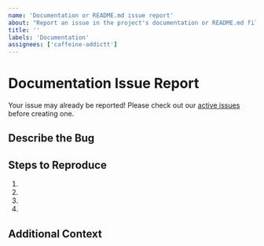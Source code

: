 ```yaml
---
name: 'Documentation or README.md issue report'
about: "Report an issue in the project's documentation or README.md file."
title: ''
labels: 'Documentation'
assignees: ['caffeine-addictt']
---
```


# Documentation Issue Report

Your issue may already be reported!
Please check out our [active issues](https://github.com/caffeine-addictt/sharkalyze/issues) before creating one.

## Describe the Bug

<!--
A clear and concise description of the bug
-->

## Steps to Reproduce

<!--
e.g.:
1. Navigate to docs/x
2. Go to...
3. See error
-->

1.
2.
3.
4.

## Additional Context

<!--
Any other extra context or information
-->
